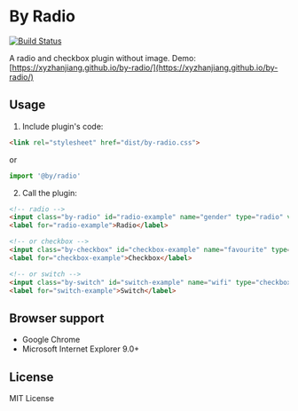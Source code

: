 # By Radio

[![Build Status](https://travis-ci.org/xyzhanjiang/by-radio.svg?branch=master)](https://travis-ci.org/xyzhanjiang/by-radio)

A radio and checkbox plugin without image. Demo: [https://xyzhanjiang.github.io/by-radio/](https://xyzhanjiang.github.io/by-radio/)

## Usage

1. Include plugin's code:

``` html
<link rel="stylesheet" href="dist/by-radio.css">
```

or

``` javascript
import '@by/radio'
```

2. Call the plugin:

``` html
<!-- radio -->
<input class="by-radio" id="radio-example" name="gender" type="radio" value="female">
<label for="radio-example">Radio</label>

<!-- or checkbox -->
<input class="by-checkbox" id="checkbox-example" name="favourite" type="checkbox" value="apple">
<label for="checkbox-example">Checkbox</label>

<!-- or switch -->
<input class="by-switch" id="switch-example" name="wifi" type="checkbox" value="on">
<label for="switch-example">Switch</label>
```

## Browser support

* Google Chrome
* Microsoft Internet Explorer 9.0+

## License

MIT License
